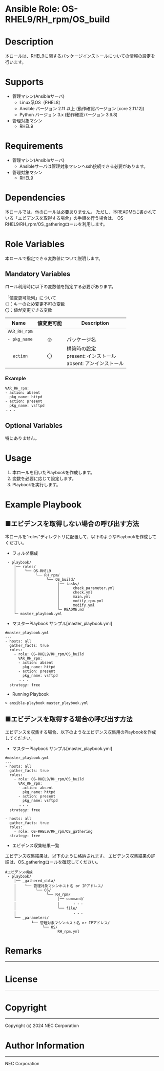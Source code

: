 Ansible Role: OS-RHEL9/RH_rpm/OS_build
=======================================================
# Description
本ロールは、RHEL9に関するパッケージインストールについての情報の設定を行います。

# Supports
- 管理マシン(Ansibleサーバ)
  * Linux系OS（RHEL8）
  * Ansible バージョン 2.11 以上 (動作確認バージョン [core 2.11.12])
  * Python バージョン 3.x  (動作確認バージョン 3.6.8)
- 管理対象マシン
  * RHEL9

# Requirements
- 管理マシン(Ansibleサーバ)
  * Ansibleサーバは管理対象マシンへssh接続できる必要があります。
- 管理対象マシン
  * RHEL9

# Dependencies

本ロールでは、他のロールは必要ありません。
ただし、本READMEに書かれている「エビデンスを取得する場合」の手順を行う場合は、
OS-RHEL9/RH_rpm/OS_gatheringロールを利用します。

# Role Variables

本ロールで指定できる変数値について説明します。

## Mandatory Variables

ロール利用時に以下の変数値を指定する必要があります。<br>
<br>
「値変更可能列」について<br>
  ◎：キーのため変更不可の変数<br>
  〇：値が変更できる変数<br>

| Name     |  値変更可能 | Description | 
| -------- | :-----------: | ----------- | 
| `VAR_RH_rpm` | 
| `- pkg_name` |     ◎     | パッケージ名 | 
| &nbsp;&nbsp;&nbsp;&nbsp;`action` |     〇     | 構築時の設定<br>present: インストール<br>absent: アンインストール | 

### Example
~~~
VAR_RH_rpm:
- action: absent
  pkg_name: httpd
- action: present
  pkg_name: vsftpd
・・・
~~~


## Optional Variables

特にありません。

# Usage

1. 本ロールを用いたPlaybookを作成します。
2. 変数を必要に応じて設定します。
3. Playbookを実行します。

# Example Playbook

## ■エビデンスを取得しない場合の呼び出す方法

本ロールを"roles"ディレクトリに配置して、以下のようなPlaybookを作成してください。

- フォルダ構成

~~~
 - playbook/
    │── roles/
    │    └── OS-RHEL9
    │         └── RH_rpm/
    │              └── OS_build/
    │                   │── tasks/
    │                   │      check_parameter.yml
    │                   │      check.yml
    │                   │      main.yml
    │                   │      modify_rpm.yml
    │                   │      modify.yml
    │                   └─ README.md
    └─ master_playbook.yml
~~~

- マスターPlaybook サンプル[master_playbook.yml]

~~~
#master_playbook.yml
---
- hosts: all
  gather_facts: true
  roles:
    - role: OS-RHEL9/RH_rpm/OS_build
      VAR_RH_rpm:
      - action: absent
        pkg_name: httpd
      - action: present
        pkg_name: vsftpd
      ・・・
  strategy: free
~~~

- Running Playbook

~~~
> ansible-playbook master_playbook.yml
~~~

## ■エビデンスを取得する場合の呼び出す方法

エビデンスを収集する場合、以下のようなエビデンス収集用のPlaybookを作成してください。  

- マスターPlaybook サンプル[master_playbook.yml]

~~~
#master_playbook.yml
---
- hosts: all
  gather_facts: true
  roles:
    - role: OS-RHEL9/RH_rpm/OS_build
      VAR_RH_rpm:
      - action: absent
        pkg_name: httpd
      - action: present
        pkg_name: vsftpd
      ・・・
  strategy: free

- hosts: all
  gather_facts: true
  roles:
    - role: OS-RHEL9/RH_rpm/OS_gathering
  strategy: free
~~~

- エビデンス収集結果一覧

エビデンス収集結果は、以下のように格納されます。
エビデンス収集結果の詳細は、OS_gatheringロールを確認してください。

~~~
#エビデンス構成
 - playbook/
    │── _gathered_data/
    │    └── 管理対象マシンホスト名 or IPアドレス/
    │         └── OS/
    │              └── RH_rpm/
    │                   │── command/
    │                   │      ・・・
    │                   └── file/
    │                          ・・・
    └── _parameters/
            └── 管理対象マシンホスト名 or IPアドレス/
                 └── OS/
                        RH_rpm.yml
~~~

# Remarks
-------

# License
-------

# Copyright
---------
Copyright (c) 2024 NEC Corporation

# Author Information
------------------
NEC Corporation
